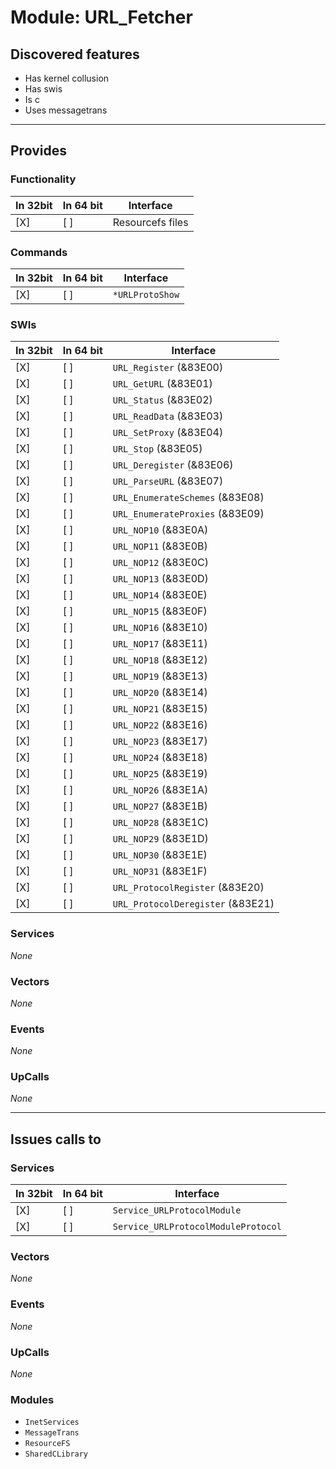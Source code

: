 # Module: URL_Fetcher

## Discovered features


* Has kernel collusion
* Has swis
* Is c
* Uses messagetrans

---

## Provides

### Functionality

| In 32bit | In 64 bit | Interface |
|----------|-----------|-----------|
| [X]      | [ ]       | Resourcefs files |

### Commands


| In 32bit | In 64 bit | Interface |
|----------|-----------|-----------|
| [X]      | [ ]       | `*URLProtoShow` |


### SWIs


| In 32bit | In 64 bit | Interface |
|----------|-----------|-----------|
| [X]      | [ ]       | `URL_Register` (&83E00) |
| [X]      | [ ]       | `URL_GetURL` (&83E01) |
| [X]      | [ ]       | `URL_Status` (&83E02) |
| [X]      | [ ]       | `URL_ReadData` (&83E03) |
| [X]      | [ ]       | `URL_SetProxy` (&83E04) |
| [X]      | [ ]       | `URL_Stop` (&83E05) |
| [X]      | [ ]       | `URL_Deregister` (&83E06) |
| [X]      | [ ]       | `URL_ParseURL` (&83E07) |
| [X]      | [ ]       | `URL_EnumerateSchemes` (&83E08) |
| [X]      | [ ]       | `URL_EnumerateProxies` (&83E09) |
| [X]      | [ ]       | `URL_NOP10` (&83E0A) |
| [X]      | [ ]       | `URL_NOP11` (&83E0B) |
| [X]      | [ ]       | `URL_NOP12` (&83E0C) |
| [X]      | [ ]       | `URL_NOP13` (&83E0D) |
| [X]      | [ ]       | `URL_NOP14` (&83E0E) |
| [X]      | [ ]       | `URL_NOP15` (&83E0F) |
| [X]      | [ ]       | `URL_NOP16` (&83E10) |
| [X]      | [ ]       | `URL_NOP17` (&83E11) |
| [X]      | [ ]       | `URL_NOP18` (&83E12) |
| [X]      | [ ]       | `URL_NOP19` (&83E13) |
| [X]      | [ ]       | `URL_NOP20` (&83E14) |
| [X]      | [ ]       | `URL_NOP21` (&83E15) |
| [X]      | [ ]       | `URL_NOP22` (&83E16) |
| [X]      | [ ]       | `URL_NOP23` (&83E17) |
| [X]      | [ ]       | `URL_NOP24` (&83E18) |
| [X]      | [ ]       | `URL_NOP25` (&83E19) |
| [X]      | [ ]       | `URL_NOP26` (&83E1A) |
| [X]      | [ ]       | `URL_NOP27` (&83E1B) |
| [X]      | [ ]       | `URL_NOP28` (&83E1C) |
| [X]      | [ ]       | `URL_NOP29` (&83E1D) |
| [X]      | [ ]       | `URL_NOP30` (&83E1E) |
| [X]      | [ ]       | `URL_NOP31` (&83E1F) |
| [X]      | [ ]       | `URL_ProtocolRegister` (&83E20) |
| [X]      | [ ]       | `URL_ProtocolDeregister` (&83E21) |


### Services


*None*


### Vectors


*None*


### Events


*None*


### UpCalls


*None*


---

## Issues calls to

### Services


| In 32bit | In 64 bit | Interface |
|----------|-----------|-----------|
| [X]      | [ ]       | `Service_URLProtocolModule` |
| [X]      | [ ]       | `Service_URLProtocolModuleProtocol` |


### Vectors


*None*


### Events


*None*


### UpCalls


*None*


### Modules


* `InetServices`
* `MessageTrans`
* `ResourceFS`
* `SharedCLibrary`


